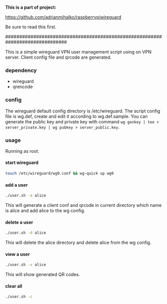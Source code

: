 **This is a part of project:**

https://github.com/adrianmihalko/raspberrypiwireguard

Be sure to read this first.


##############################################################################




This is a simple wireguard VPN user management script using on VPN server.
Client config file and qrcode are generated.



### dependency

* wireguard
* qrencode

### config
The wireguard default config directory is /etc/wireguard.
The script config file is wg.def, create and edit it according to wg.def.sample.
You can generate the public key and private key with command `wg genkey | tee > server_private.key | wg pubkey > server_public.key`.

### usage

Running as root.

#### start wireguard

```bash
touch /etc/wireguard/wg0.conf && wg-quick up wg0
```

#### add a user

```bash
./user.sh -a alice
```

This will generate a client conf and qrcode in current directory which name is alice
and add alice to the wg config.

#### delete a user

```bash
./user.sh -d alice
```
This will delete the alice directory and delete alice from the wg config.

#### view a user

```bash
./user.sh -v alice
```
This will show generated QR codes.


#### clear all

```bash
./user.sh -c
```
